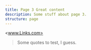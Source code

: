 ```yaml
---
title: Page 3 Great content
description: Some stuff about page 3.
structure: page
---
```


<www.Links.com>

> Some quotes to test, I guess.